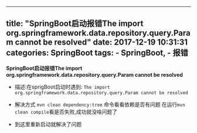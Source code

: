 
---
title: "SpringBoot启动报错The import org.springframework.data.repository.query.Param cannot be resolved"
date: 2017-12-19 10:31:31
categories: SpringBoot
tags: 
	- SpringBoot, 
	- 报错
---

**SpringBoot启动报错The import org.springframework.data.repository.query.Param cannot be resolved**
<!-- more -->

- 描述:在sprigBoot启动时遇到:
`The import org.springframework.data.repository.query.Param cannot be resolved`

- 解决方式
 `mvn clean dependency:tree` 命令看看依赖是否有问题
在运行`mvn clean compile`看是否失败,成功就没啥问题了

- 到这里重新启动就解决了问题




